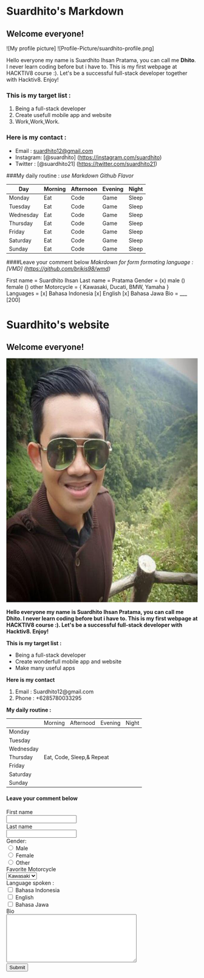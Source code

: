 # Suardhito's Markdown
## Welcome everyone!
![My profile picture] ![Profile-Picture/suardhito-profile.png]

Hello everyone my name is Suardhito Ihsan Pratama, you can call me **Dhito**. I never learn coding before but i have to. This is my first webpage at HACKTIV8 course :). Let's be a successful full-stack developer together with Hacktiv8. Enjoy!
### This is my target list :
  1. Being a full-stack developer
  2. Create usefull mobile app and website
  3. Work,Work,Work.
  
### Here is my contact :
  * Email : suardhito12@gmail.com
  * Instagram: [@suardhito] (https://instagram.com/suardhito)
  * Twitter : [@suardhito21] (https://twitter.com/suardhito21)

###My daily routine :
_use Markdown Github Flavor_

Day | Morning | Afternoon | Evening | Night
--- | ------- | --------- | ------- | -----
Monday | Eat | Code | Game | Sleep | Repeat
Tuesday | Eat | Code | Game | Sleep | Repeat
Wednesday | Eat | Code | Game | Sleep | Repeat
Thursday | Eat | Code | Game | Sleep | Repeat
Friday | Eat | Code | Game | Sleep | Repeat
Saturday | Eat | Code | Game | Sleep | Repeat
Sunday | Eat | Code | Game | Sleep | Repeat

####Leave your comment below</h4>
_Makrdown for form formating language : [VMD] (https://github.com/brikis98/wmd)_

First name = Suardhito Ihsan
Last name = Pratama
Gender = (x) male () female () other
Motorcycle = { Kawasaki, Ducati, BMW, Yamaha }
Languages = [x] Bahasa Indonesia [x] English [x] Bahasa Jawa
Bio = ___ [200]

<!DOCTYPE html>
<html>
  <head>
    <meta charset="utf-8">
    <title>Suardhito's Webpage</title>
    <link rel="stylesheet" href="style.css" type="text/css" media="screen" title="no title" charset="utf-8">
  </head>
  <body>
    <!-- Header part -->
    <div class="header">
      <h1>Suardhito's website</h1>
      <h2>Welcome everyone!</h2>
    </div>
    <!-- body is the main part --> 
    <div class="body">
      <img class="profile-picture" img src="Profile-Picture/suardhito-profile.png" alt="suardhito-profile" title="suardhito-profile" width="640" height="640" />  
      <p>
        <b>Hello everyone my name is Suardhito Ihsan Pratama, you can call me Dhito. I never learn coding before but i have to. This is my first webpage at HACKTIV8 course :). Let's be a successful full-stack developer with Hacktiv8. Enjoy!</b>
      </p>
      <p>
        <b>This is my target list :</b>
      </p>
      <ul>
        <li>Being a full-stack developer</li>
        <li>Create wonderfull mobile app and website</li>
        <li>Make many useful apps</li>
      </ul>
      <p>
        <b>Here is my contact</b>
      </p>
      <ol>
        <li>Email : Suardhito12@gmail.com</li>
        <li>Phone : +6285780033295</li>
      </ol>
      <p>
        <b>My daily routine : </b>
      </p>
      <table class="routine">
        <th>
          <td>Morning</td>
          <td>Afternood</td>
          <td>Evening</td>
          <td>Night</td>
        </th>
        <tbody>
          <tr>
            <td>Monday</td>
            <td colspan="4" rowspan="7" class="table-text">Eat, Code, Sleep,& Repeat</td>
          </tr>
          <tr>
            <td>Tuesday</td>
          </tr>
          <tr>
            <td>Wednesday</td>
          </tr>
          <tr>
            <td>Thursday</td>
          </tr>
          <tr>
            <td>Friday</td>
          </tr>
          <tr>
            <td>Saturday</td>
          </tr>
          <tr>
            <td>Sunday</td>
          </tr>
        </tbody>
      </table>
    </div>
    <!-- Comment section  -->
    <div class="comment">
      <h4>Leave your comment below</h4>
      <form action="/api/contact" method="post">
        <!-- Form elements -->
        <label for="first-name">First name</label>
        <br/>
        <input type="text" name="first-name" value="">
        <br/>
        <label for="last-name">Last name</label>
        <br/>
        <input type="text" name="last-name" value="">
        <br/>
        <label for="gender">Gender:</label>
        <br/>
        <input id="male-radio" type="radio" name="gender" value="male">
        <label for="male-radio">Male</label>
        <br/>
        <input id="female-radio" type="radio" name="gender" value="female">
        <label for="female-radio">Female</label>
        <br/>
        <input id="other-radio" type="radio" name="gender" value="other">
        <label for="other-radio">Other</label>
        <br/>
        <label for="programming">Favorite Motorcycle</label>
        <br/>
           <select id="suggestion" name="carList">
             <option value="Kawasaki">Kawasaki</option>
             <option value="Ducati">Ducati</option>
             <option value="BMW">BMW</option>
             <option value="Yamaha">Yamaha</option>
           </select>
         <br/>
         <label for="skill">Language spoken :</label>
         <br/>
          <input id="bahasa-checkbox" type="checkbox" name="language" value="bahasa">
          <label for="bahasa-checkbox">Bahasa Indonesia</label>
         <br/>
          <input id="english-checkbox" type="checkbox" name="language" value="english">
          <label for="english-checkbox">English</label>
         <br/>
          <input id="jawa-checkbox" type="checkbox" name="language" value="jawa">
          <label for="jawa-checkbox">Bahasa Jawa</label>
         <br/>
          <label for="bio">Bio </label>
         <br/>
          <textarea name="bio" rows="8" cols="40"></textarea>
         <br/>
          <input type="submit" value="Submit">
      </form>
    </div>
  </body>
</html>
